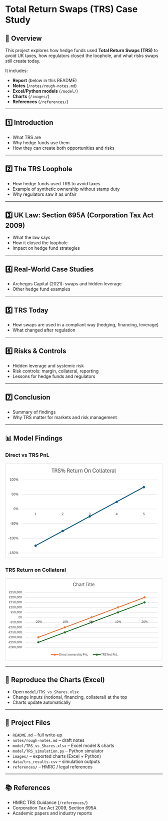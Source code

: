 # Total Return Swaps (TRS) Case Study

## 📌 Overview
This project explores how hedge funds used **Total Return Swaps (TRS)** to avoid UK taxes, how regulators closed the loophole, and what risks swaps still create today.  

It includes:  
- **Report** (below in this README)  
- **Notes** (`/notes/rough-notes.md`)  
- **Excel/Python models** (`/model/`)  
- **Charts** (`/images/`)  
- **References** (`/references/`)  

---

## 1️⃣ Introduction
- What TRS are  
- Why hedge funds use them  
- How they can create both opportunities and risks  

---

## 2️⃣ The TRS Loophole
- How hedge funds used TRS to avoid taxes  
- Example of synthetic ownership without stamp duty  
- Why regulators saw it as unfair  

---

## 3️⃣ UK Law: Section 695A (Corporation Tax Act 2009)
- What the law says  
- How it closed the loophole  
- Impact on hedge fund strategies  

---

## 4️⃣ Real-World Case Studies
- Archegos Capital (2021): swaps and hidden leverage  
- Other hedge fund examples  

---

## 5️⃣ TRS Today
- How swaps are used in a compliant way (hedging, financing, leverage)  
- What changed after regulation  

---

## 6️⃣ Risks & Controls
- Hidden leverage and systemic risk  
- Risk controls: margin, collateral, reporting  
- Lessons for hedge funds and regulators  

---

## 7️⃣ Conclusion
- Summary of findings  
- Why TRS matter for markets and risk management  

---

## 📊 Model Findings

### Direct vs TRS PnL
![TRS PnL](images/trs_pnl.png)

### TRS Return on Collateral
![TRS Return](images/trs_return.png)
 

---

## 🔁 Reproduce the Charts (Excel)
- Open `model/TRS_vs_Shares.xlsx`
- Change inputs (notional, financing, collateral) at the top
- Charts update automatically

---

## 📁 Project Files
- `README.md` – full write‑up
- `notes/rough-notes.md` – draft notes
- `model/TRS_vs_Shares.xlsx` – Excel model & charts
- `model/TRS_simulation.py` – Python simulator
- `images/` – exported charts (Excel + Python)
- `data/trs_results.csv` – simulation outputs
- `references/` – HMRC / legal references

---

## 📚 References
- HMRC TRS Guidance (`/references/`)  
- Corporation Tax Act 2009, Section 695A  
- Academic papers and industry reports  
